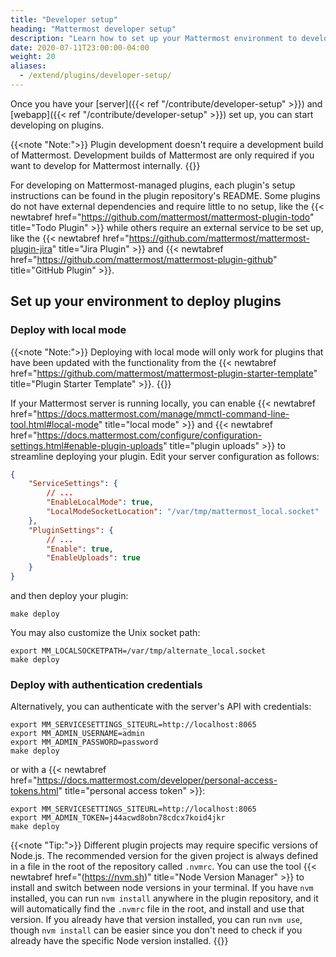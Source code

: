 ```yaml
---
title: "Developer setup"
heading: "Mattermost developer setup"
description: "Learn how to set up your Mattermost environment to develop and deploy plugins with our guide to developer setup."
date: 2020-07-11T23:00:00-04:00
weight: 20
aliases:
  - /extend/plugins/developer-setup/
---
```


Once you have your [server]({{< ref "/contribute/developer-setup" >}}) and [webapp]({{< ref "/contribute/developer-setup" >}}) set up, you can start developing on plugins.

{{<note "Note:">}}
Plugin development doesn't require a development build of Mattermost. Development builds of Mattermost are only required if you want to develop for Mattermost internally.
{{</note>}}

For developing on Mattermost-managed plugins, each plugin's setup instructions can be found in the plugin repository's README. Some plugins do not have external dependencies and require little to no setup, like the {{< newtabref href="https://github.com/mattermost/mattermost-plugin-todo" title="Todo Plugin" >}} while others require an external service to be set up, like the {{< newtabref href="https://github.com/mattermost/mattermost-plugin-jira" title="Jira Plugin" >}} and {{< newtabref href="https://github.com/mattermost/mattermost-plugin-github" title="GitHub Plugin" >}}.

## Set up your environment to deploy plugins

### Deploy with local mode

{{<note "Note:">}}
Deploying with local mode will only work for plugins that have been updated with the functionality from the {{< newtabref href="https://github.com/mattermost/mattermost-plugin-starter-template" title="Plugin Starter Template" >}}.
{{</note>}}

If your Mattermost server is running locally, you can enable {{< newtabref href="https://docs.mattermost.com/manage/mmctl-command-line-tool.html#local-mode" title="local mode" >}} and {{< newtabref href="https://docs.mattermost.com/configure/configuration-settings.html#enable-plugin-uploads" title="plugin uploads" >}} to streamline deploying your plugin. Edit your server configuration as follows:

```json
{
    "ServiceSettings": {
        // ...
        "EnableLocalMode": true,
        "LocalModeSocketLocation": "/var/tmp/mattermost_local.socket"
    },
    "PluginSettings": {
        // ...
        "Enable": true,
        "EnableUploads": true
    }
}
```

and then deploy your plugin:

```shell
make deploy
```

You may also customize the Unix socket path:

```shell
export MM_LOCALSOCKETPATH=/var/tmp/alternate_local.socket
make deploy
```

### Deploy with authentication credentials

Alternatively, you can authenticate with the server's API with credentials:

```shell
export MM_SERVICESETTINGS_SITEURL=http://localhost:8065
export MM_ADMIN_USERNAME=admin
export MM_ADMIN_PASSWORD=password
make deploy
```

or with a {{< newtabref href="https://docs.mattermost.com/developer/personal-access-tokens.html" title="personal access token" >}}:

```shell
export MM_SERVICESETTINGS_SITEURL=http://localhost:8065
export MM_ADMIN_TOKEN=j44acwd8obn78cdcx7koid4jkr
make deploy
```

{{<note "Tip:">}}
Different plugin projects may require specific versions of Node.js. The recommended version for the given project is always defined in a file in the root of the repository called `.nvmrc`. You can use the tool {{< newtabref href="(https://nvm.sh)" title="Node Version Manager" >}} to install and switch between node versions in your terminal. If you have `nvm` installed, you can run `nvm install` anywhere in the plugin repository, and it will automatically find the `.nvmrc` file in the root, and install and use that version. If you already have that version installed, you can run `nvm use`, though `nvm install` can be easier since you don't need to check if you already have the specific Node version installed.
{{</note>}}
